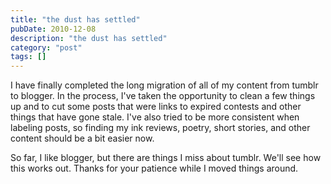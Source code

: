 ```yaml
---
title: "the dust has settled"
pubDate: 2010-12-08
description: "the dust has settled"
category: "post"
tags: []
---
```


I have finally completed the long migration of all of my content from tumblr to blogger. In the process, I've taken the opportunity to clean a few things up and to cut some posts that were links to expired contests and other things that have gone stale. I've also tried to be more consistent when labeling posts, so finding my ink reviews, poetry, short stories, and other content should be a bit easier now.

So far, I like blogger, but there are things I miss about tumblr. We'll see how this works out. Thanks for your patience while I moved things around.
